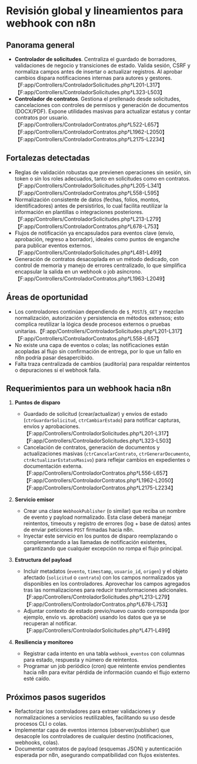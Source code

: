 # Revisión global y lineamientos para webhook con n8n

## Panorama general
- **Controlador de solicitudes**. Centraliza el guardado de borradores, validaciones de negocio y transiciones de estado. Valida sesión, CSRF y normaliza campos antes de insertar o actualizar registros. Al aprobar cambios dispara notificaciones internas para autores y gestores.【F:app/Controllers/ControladorSolicitudes.php†L201-L317】【F:app/Controllers/ControladorSolicitudes.php†L323-L503】
- **Controlador de contratos**. Gestiona el prellenado desde solicitudes, cancelaciones con controles de permisos y generación de documentos (DOCX/PDF). Expone utilidades masivas para actualizar estatus y contar contratos por usuario.【F:app/Controllers/ControladorContratos.php†L522-L657】【F:app/Controllers/ControladorContratos.php†L1962-L2050】【F:app/Controllers/ControladorContratos.php†L2175-L2234】

## Fortalezas detectadas
- Reglas de validación robustas que previenen operaciones sin sesión, sin token o sin los roles adecuados, tanto en solicitudes como en contratos.【F:app/Controllers/ControladorSolicitudes.php†L205-L341】【F:app/Controllers/ControladorContratos.php†L558-L595】
- Normalización consistente de datos (fechas, folios, montos, identificadores) antes de persistirlos, lo cual facilita reutilizar la información en plantillas o integraciones posteriores.【F:app/Controllers/ControladorSolicitudes.php†L213-L279】【F:app/Controllers/ControladorContratos.php†L678-L753】
- Flujos de notificación ya encapsulados para eventos clave (envío, aprobación, regreso a borrador), ideales como puntos de enganche para publicar eventos externos.【F:app/Controllers/ControladorSolicitudes.php†L481-L499】
- Generación de contratos desacoplada en un método dedicado, con control de memoria y manejo de errores centralizado, lo que simplifica encapsular la salida en un webhook o job asíncrono.【F:app/Controllers/ControladorContratos.php†L1963-L2049】

## Áreas de oportunidad
- Los controladores continúan dependiendo de `$_POST`/`$_GET` y mezclan normalización, autorización y persistencia en métodos extensos; esto complica reutilizar la lógica desde procesos externos o pruebas unitarias.【F:app/Controllers/ControladorSolicitudes.php†L201-L317】【F:app/Controllers/ControladorContratos.php†L558-L657】
- No existe una capa de eventos o colas; las notificaciones están acopladas al flujo sin confirmación de entrega, por lo que un fallo en n8n podría pasar desapercibido.
- Falta traza centralizada de cambios (auditoría) para respaldar reintentos o depuraciones si el webhook falla.

## Requerimientos para un webhook hacia n8n
1. **Puntos de disparo**
   - Guardado de solicitud (crear/actualizar) y envíos de estado (`ctrGuardarSolicitud`, `ctrCambiarEstado`) para notificar capturas, envíos y aprobaciones.【F:app/Controllers/ControladorSolicitudes.php†L201-L317】【F:app/Controllers/ControladorSolicitudes.php†L323-L503】
   - Cancelación de contratos, generación de documentos y actualizaciones masivas (`ctrCancelarContrato`, `ctrGenerarDocumento`, `ctrActualizarEstatusMasivo`) para reflejar cambios en expedientes o documentación externa.【F:app/Controllers/ControladorContratos.php†L556-L657】【F:app/Controllers/ControladorContratos.php†L1962-L2050】【F:app/Controllers/ControladorContratos.php†L2175-L2234】

2. **Servicio emisor**
   - Crear una clase `WebhookPublisher` (o similar) que reciba un nombre de evento y payload normalizado. Esta clase deberá manejar reintentos, timeouts y registro de errores (log + base de datos) antes de enviar peticiones `POST` firmadas hacia n8n.
   - Inyectar este servicio en los puntos de disparo reemplazando o complementando a las llamadas de notificación existentes, garantizando que cualquier excepción no rompa el flujo principal.

3. **Estructura del payload**
   - Incluir metadatos (`evento`, `timestamp`, `usuario_id`, `origen`) y el objeto afectado (`solicitud` o `contrato`) con los campos normalizados ya disponibles en los controladores. Aprovechar los campos agregados tras las normalizaciones para reducir transformaciones adicionales.【F:app/Controllers/ControladorSolicitudes.php†L213-L279】【F:app/Controllers/ControladorContratos.php†L678-L753】
   - Adjuntar contexto de estado previo/nuevo cuando corresponda (por ejemplo, envío vs. aprobación) usando los datos que ya se recuperan al notificar.【F:app/Controllers/ControladorSolicitudes.php†L471-L499】

4. **Resiliencia y monitoreo**
   - Registrar cada intento en una tabla `webhook_eventos` con columnas para estado, respuesta y número de reintentos.
   - Programar un job periódico (cron) que reintente envíos pendientes hacia n8n para evitar pérdida de información cuando el flujo externo esté caído.

## Próximos pasos sugeridos
- Refactorizar los controladores para extraer validaciones y normalizaciones a servicios reutilizables, facilitando su uso desde procesos CLI o colas.
- Implementar capa de eventos internos (observer/publisher) que desacople los controladores de cualquier destino (notificaciones, webhooks, colas).
- Documentar contratos de payload (esquemas JSON) y autenticación esperada por n8n, asegurando compatibilidad con flujos existentes.

